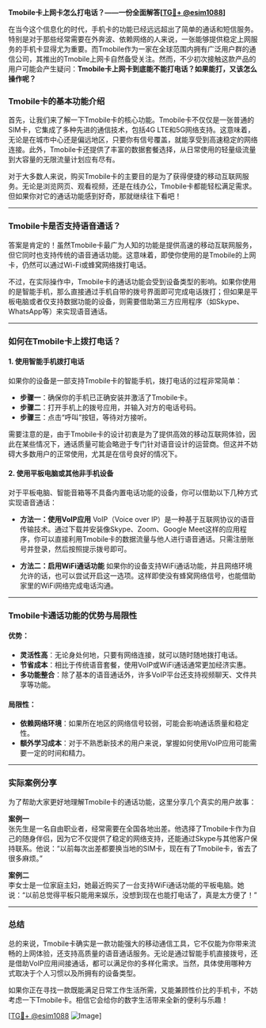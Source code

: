 **Tmobile卡上网卡怎么打电话？——一份全面解答[[TG💪+ @esim1088](https://t.me/s/esim1088)]**

在当今这个信息化的时代，手机卡的功能已经远远超出了简单的通话和短信服务。特别是对于那些经常需要在外奔波、依赖网络的人来说，一张能够提供稳定上网服务的手机卡显得尤为重要。而Tmobile作为一家在全球范围内拥有广泛用户群的通信公司，其推出的Tmobile上网卡自然备受关注。然而，不少初次接触这款产品的用户可能会产生疑问：**Tmobile卡上网卡到底能不能打电话？如果能打，又该怎么操作呢？**

### Tmobile卡的基本功能介绍

首先，让我们来了解一下Tmobile卡的核心功能。Tmobile卡不仅仅是一张普通的SIM卡，它集成了多种先进的通信技术，包括4G LTE和5G网络支持。这意味着，无论是在城市中心还是偏远地区，只要你有信号覆盖，就能享受到高速稳定的网络连接。此外，Tmobile卡还提供了丰富的数据套餐选择，从日常使用的轻量级流量到大容量的无限流量计划应有尽有。

对于大多数人来说，购买Tmobile卡的主要目的是为了获得便捷的移动互联网服务。无论是浏览网页、观看视频，还是在线办公，Tmobile卡都能轻松满足需求。但如果你对它的通话功能感到好奇，那就继续往下看吧！

---

### Tmobile卡是否支持语音通话？

答案是肯定的！虽然Tmobile卡最广为人知的功能是提供高速的移动互联网服务，但它同时也支持传统的语音通话功能。这意味着，即使你使用的是Tmobile的上网卡，仍然可以通过Wi-Fi或蜂窝网络拨打电话。

不过，在实际操作中，Tmobile卡的通话功能会受到设备类型的影响。如果你使用的是智能手机，那么直接通过手机自带的拨号界面即可完成电话拨打；但如果是平板电脑或者仅支持数据功能的设备，则需要借助第三方应用程序（如Skype、WhatsApp等）来实现语音通话。

---

### 如何在Tmobile卡上拨打电话？

#### 1. 使用智能手机拨打电话

如果你的设备是一部支持Tmobile卡的智能手机，拨打电话的过程非常简单：

- **步骤一**：确保你的手机已正确安装并激活了Tmobile卡。
- **步骤二**：打开手机上的拨号应用，并输入对方的电话号码。
- **步骤三**：点击“呼叫”按钮，等待对方接听。

需要注意的是，由于Tmobile卡的设计初衷是为了提供高效的移动互联网体验，因此在某些情况下，通话质量可能会略逊于专门针对语音设计的运营商。但这并不妨碍大多数用户的正常使用，尤其是在信号良好的情况下。

#### 2. 使用平板电脑或其他非手机设备

对于平板电脑、智能音箱等不具备内置电话功能的设备，你可以借助以下几种方式实现语音通话：

- **方法一：使用VoIP应用**
  VoIP（Voice over IP）是一种基于互联网协议的语音传输技术。通过下载并安装像Skype、Zoom、Google Meet这样的应用程序，你可以直接利用Tmobile卡的数据流量与他人进行语音通话。只需注册账号并登录，然后按照提示拨号即可。

- **方法二：启用WiFi通话功能**
  如果你的设备支持WiFi通话功能，并且网络环境允许的话，也可以尝试开启这一选项。这样即使没有蜂窝网络信号，也能借助家里的WiFi网络完成电话沟通。

---

### Tmobile卡通话功能的优势与局限性

#### 优势：
- **灵活性高**：无论身处何地，只要有网络连接，就可以随时随地拨打电话。
- **节省成本**：相比于传统语音套餐，使用VoIP或WiFi通话通常更加经济实惠。
- **多功能整合**：除了基本的语音通话外，许多VoIP平台还支持视频聊天、文件共享等功能。

#### 局限性：
- **依赖网络环境**：如果所在地区的网络信号较弱，可能会影响通话质量和稳定性。
- **额外学习成本**：对于不熟悉新技术的用户来说，掌握如何使用VoIP应用可能需要一定的时间和精力。

---

### 实际案例分享

为了帮助大家更好地理解Tmobile卡的通话功能，这里分享几个真实的用户故事：

**案例一**  
张先生是一名自由职业者，经常需要在全国各地出差。他选择了Tmobile卡作为自己的随身伴侣，因为它不仅提供了稳定的网络支持，还能通过Skype与其他客户保持联系。他说：“以前每次出差都要换当地的SIM卡，现在有了Tmobile卡，省去了很多麻烦。”

**案例二**  
李女士是一位家庭主妇，她最近购买了一台支持WiFi通话功能的平板电脑。她说：“以前总觉得平板只能用来娱乐，没想到现在也能打电话了，真是太方便了！”

---

### 总结

总的来说，Tmobile卡确实是一款功能强大的移动通信工具，它不仅能为你带来流畅的上网体验，还支持高质量的语音通话服务。无论是通过智能手机直接拨号，还是借助VoIP应用间接通话，都可以满足你的多样化需求。当然，具体使用哪种方式取决于个人习惯以及所拥有的设备类型。

如果你正在寻找一款既能满足日常工作生活所需，又能兼顾性价比的手机卡，不妨考虑一下Tmobile卡。相信它会给你的数字生活带来全新的便利与乐趣！

[[TG💪+ @esim1088](https://t.me/s/esim1088) ![Image](https://i.postimg.cc/4NQfJmqS/Snipaste-2025-05-13-00-14-12.png)]